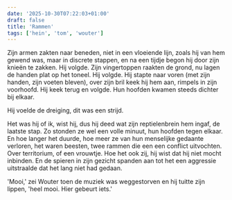 ```yaml
---
date: '2025-10-30T07:22:03+01:00'
draft: false
title: 'Rammen'
tags: ['hein', 'tom', 'wouter']
---
```


Zijn armen zakten naar beneden, niet in een vloeiende lijn, zoals hij van hem gewend was, maar in discrete stappen, en na een tijdje begon hij door zijn knieën te zakken. Hij volgde. Zijn vingertoppen raakten de grond, nu lagen de handen plat op het toneel. Hij volgde. Hij stapte naar voren (met zijn handen, zijn voeten bleven), over zijn bril keek hij hem aan, rimpels in zijn voorhoofd. Hij keek terug en volgde. Hun hoofden kwamen steeds dichter bij elkaar. 

Hij voelde de dreiging, dit was een strijd. 

Het was hij of ik, wist hij, dus hij deed wat zijn reptielenbrein hem ingaf, de laatste stap. Zo stonden ze wel een volle minuut, hun hoofden tegen elkaar. En hoe langer het duurde, hoe meer ze van hun menselijke gedaante verloren, het waren beesten, twee rammen die een een conflict uitvochten. Over territorium, of een vrouwtje. Hoe het ook zij, hij wist dat hij niet mocht inbinden. En de spieren in zijn gezicht spanden aan tot het een aggressie uitstraalde dat het lang niet had gedaan.

'Mooi,' zei Wouter toen de muziek was weggestorven en hij tuitte zijn lippen, 'heel mooi. Hier gebeurt iets.'